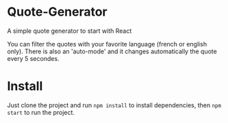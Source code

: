 # Quote-Generator
A simple quote generator to start with React

You can filter the quotes with your favorite language (french or english only).
There is also an 'auto-mode' and it changes automatically the quote every 5 secondes.

# Install

Just clone the project and run ```npm install``` to install dependencies, then ```npm start``` to run the project.
